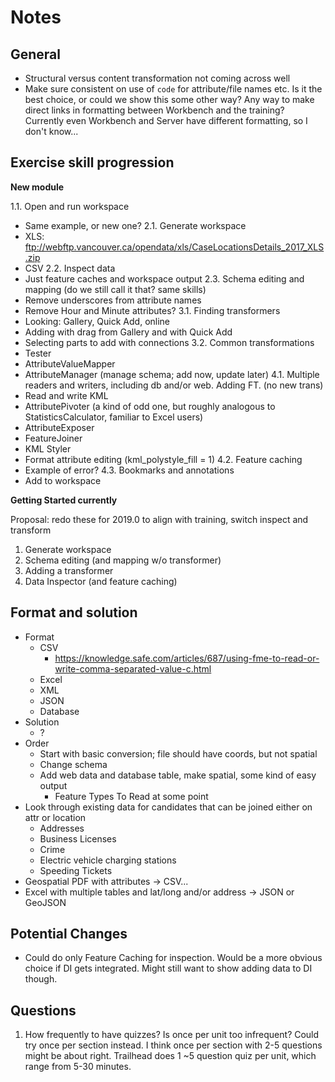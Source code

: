 # Notes

## General

- Structural versus content transformation not coming across well
- Make sure consistent on use of `code` for attribute/file names etc. Is it the best choice, or could we show this some other way? Any way to make direct links in formatting between Workbench and the training? Currently even Workbench and Server have different formatting, so I don't know...

## Exercise skill progression

**New module**

1.1. Open and run workspace
- Same example, or new one?
2.1. Generate workspace
- XLS: ftp://webftp.vancouver.ca/opendata/xls/CaseLocationsDetails_2017_XLS.zip
- CSV
2.2. Inspect data
- Just feature caches and workspace output
2.3. Schema editing and mapping (do we still call it that? same skills)
- Remove underscores from attribute names
- Remove Hour and Minute attributes?
3.1. Finding transformers
- Looking: Gallery, Quick Add, online
- Adding with drag from Gallery and with Quick Add
- Selecting parts to add with connections
3.2. Common transformations
- Tester
- AttributeValueMapper
- AttributeManager (manage schema; add now, update later)
4.1. Multiple readers and writers, including db and/or web. Adding FT. (no new trans)
- Read and write KML
- AttributePivoter (a kind of odd one, but roughly analogous to StatisticsCalculator, familiar to Excel users)
- AttributeExposer
- FeatureJoiner
- KML Styler
- Format attribute editing (kml_polystyle_fill = 1)
4.2. Feature caching
- Example of error?
4.3. Bookmarks and annotations
- Add to workspace

**Getting Started currently**

Proposal: redo these for 2019.0 to align with training, switch inspect and transform

1. Generate workspace
2. Schema editing (and mapping w/o transformer)
3. Adding a transformer
4. Data Inspector (and feature caching)

## Format and solution

- Format
  - CSV
    - https://knowledge.safe.com/articles/687/using-fme-to-read-or-write-comma-separated-value-c.html
  - Excel
  - XML
  - JSON
  - Database
- Solution
  - ?
- Order
  - Start with basic conversion; file should have coords, but not spatial
  - Change schema
  - Add web data and database table, make spatial, some kind of easy output
    - Feature Types To Read at some point
- Look through existing data for candidates that can be joined either on attr or location
  - Addresses
  - Business Licenses
  - Crime
  - Electric vehicle charging stations
  - Speeding Tickets
- Geospatial PDF with attributes -> CSV...
- Excel with multiple tables and lat/long and/or address -> JSON or GeoJSON

## Potential Changes

- Could do only Feature Caching for inspection. Would be a more obvious choice if DI gets integrated. Might still want to show adding data to DI though.

## Questions

1. How frequently to have quizzes? Is once per unit too infrequent? Could try once per section instead. I think once per section with 2-5 questions might be about right. Trailhead does 1 ~5 question quiz per unit, which range from 5-30 minutes.

